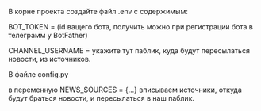 
В корне проекта создайте файл .env с содержимым:

BOT_TOKEN = (id ващего бота, получить можно при регистрации бота в телеграмм у BotFather)

CHANNEL_USERNAME = укажите тут паблик, куда будут пересылаться новости, из источников.

В файле config.py

в переменную NEWS_SOURCES = {...} вписываем источники, откуда будут браться новости, и пересылаться в наш паблик.

